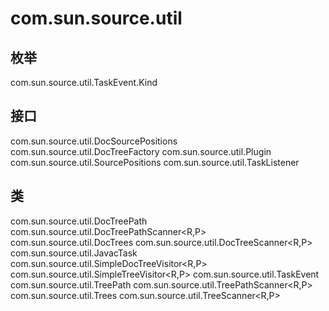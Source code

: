 # com.sun.source.util

## 枚举

com.sun.source.util.TaskEvent.Kind

## 接口

com.sun.source.util.DocSourcePositions
com.sun.source.util.DocTreeFactory
com.sun.source.util.Plugin
com.sun.source.util.SourcePositions
com.sun.source.util.TaskListener

## 类

com.sun.source.util.DocTreePath
com.sun.source.util.DocTreePathScanner<R,P>
com.sun.source.util.DocTrees
com.sun.source.util.DocTreeScanner<R,P>
com.sun.source.util.JavacTask
com.sun.source.util.SimpleDocTreeVisitor<R,P>
com.sun.source.util.SimpleTreeVisitor<R,P>
com.sun.source.util.TaskEvent
com.sun.source.util.TreePath
com.sun.source.util.TreePathScanner<R,P>
com.sun.source.util.Trees
com.sun.source.util.TreeScanner<R,P>




